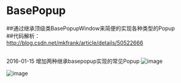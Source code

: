 # BasePopup

##通过继承顶级类BasePopupWindow来简便的实现各种类型的Popup</br>
##代码解析：</br>
  http://blog.csdn.net/mkfrank/article/details/50522666</br>
##
2016-01-15 增加两种继承basepopup实现的常见Popup
![image](https://github.com/razerdp/BasePopup/blob/master/img/scale_popup.gif)

![image](https://github.com/razerdp/BasePopup/blob/master/img/slide_from_bottom_popup.gif)

